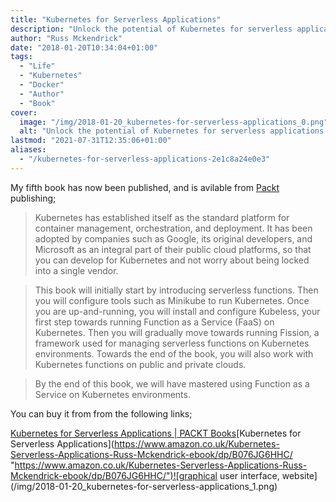 ```yaml
---
title: "Kubernetes for Serverless Applications"
description: "Unlock the potential of Kubernetes for serverless applications with insights and practical guidance from Russ Mckendrick's latest book."
author: "Russ Mckendrick"
date: "2018-01-20T10:34:04+01:00"
tags:
  - "Life"
  - "Kubernetes"
  - "Docker"
  - "Author"
  - "Book"
cover:
  image: "/img/2018-01-20_kubernetes-for-serverless-applications_0.png"
  alt: "Unlock the potential of Kubernetes for serverless applications with insights and practical guidance from Russ Mckendrick's latest book."
lastmod: "2021-07-31T12:35:06+01:00"
aliases:
  - "/kubernetes-for-serverless-applications-2e1c8a24e0e3"
---
```


My fifth book has now been published, and is avilable from [Packt](https://medium.com/u/8ef58ed680e6) publishing;

> Kubernetes has established itself as the standard platform for container management, orchestration, and deployment. It has been adopted by companies such as Google, its original developers, and Microsoft as an integral part of their public cloud platforms, so that you can develop for Kubernetes and not worry about being locked into a single vendor.

> This book will initially start by introducing serverless functions. Then you will configure tools such as Minikube to run Kubernetes. Once you are up-and-running, you will install and configure Kubeless, your first step towards running Function as a Service (FaaS) on Kubernetes. Then you will gradually move towards running Fission, a framework used for managing serverless functions on Kubernetes environments. Towards the end of the book, you will also work with Kubernetes functions on public and private clouds.

> By the end of this book, we will have mastered using Function as a Service on Kubernetes environments.

You can buy it from from the following links;

[Kubernetes for Serverless Applications | PACKT Books](https://www.packtpub.com/en-us/product/kubernetes-for-serverless-applications-9781788626125 "https://www.packtpub.com/en-us/product/kubernetes-for-serverless-applications-9781788626125")[Kubernetes for Serverless Applications](https://www.amazon.co.uk/Kubernetes-Serverless-Applications-Russ-Mckendrick-ebook/dp/B076JG6HHC/ "https://www.amazon.co.uk/Kubernetes-Serverless-Applications-Russ-Mckendrick-ebook/dp/B076JG6HHC/")![graphical user interface, website](/img/2018-01-20_kubernetes-for-serverless-applications_1.png)

